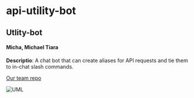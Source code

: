 # api-utility-bot

## Utlity-bot

#### Micha, Michael Tiara

**Descriptio**: 
A chat bot that can create aliases for API requests and tie them to in-chat slash commands.

[Our team repo](https://github.com/Back-End-Masters/api-utility-bot)

![UML]()
